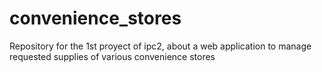 # convenience_stores
Repository for the 1st proyect of ipc2, about a web application to manage requested supplies of various convenience stores
